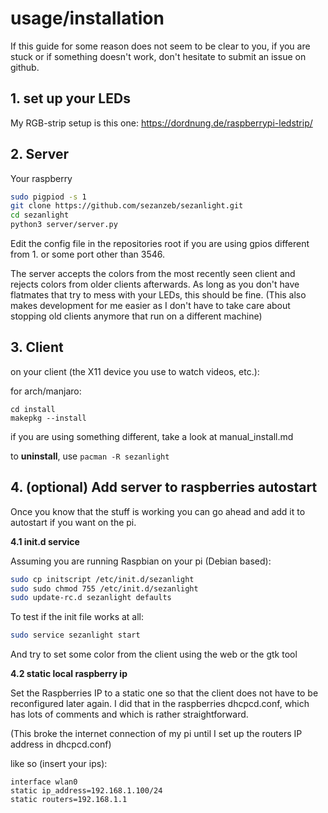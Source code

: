 
# usage/installation

If this guide for some reason does not seem to be clear to you, if you are stuck or if something doesn't work,
don't hesitate to submit an issue on github.

## 1. set up your LEDs

My RGB-strip setup is this one: https://dordnung.de/raspberrypi-ledstrip/

## 2. Server

Your raspberry

```bash
sudo pigpiod -s 1
git clone https://github.com/sezanzeb/sezanlight.git
cd sezanlight
python3 server/server.py
```

Edit the config file in the repositories root if you are using gpios different from 1. or
some port other than 3546.

The server accepts the colors from the most recently seen client and rejects colors
from older clients afterwards. As long as you don't have flatmates that try to mess with your
LEDs, this should be fine. (This also makes development for me easier as I don't have to take
care about stopping old clients anymore that run on a different machine)

## 3. Client

on your client (the X11 device you use to watch videos, etc.):

for arch/manjaro:

```
cd install
makepkg --install
```

if you are using something different, take a look at manual_install.md

to **uninstall**, use `pacman -R sezanlight`

## 4. (optional) Add server to raspberries autostart

Once you know that the stuff is working you can go ahead and add it to autostart
if you want on the pi.

**4.1 init.d service**

Assuming you are running Raspbian on your pi (Debian based):

```bash
sudo cp initscript /etc/init.d/sezanlight
sudo sudo chmod 755 /etc/init.d/sezanlight
sudo update-rc.d sezanlight defaults
```

To test if the init file works at all:

```bash
sudo service sezanlight start
```

And try to set some color from the client using the web or the gtk tool

**4.2 static local raspberry ip**

Set the Raspberries IP to a static one so that the client does not have to be reconfigured
later again. I did that in the raspberries dhcpcd.conf, which has lots of comments and
which is rather straightforward.

(This broke the internet connection of my pi until I set up the routers IP address in dhcpcd.conf)

like so (insert your ips):

```
interface wlan0
static ip_address=192.168.1.100/24
static routers=192.168.1.1
```